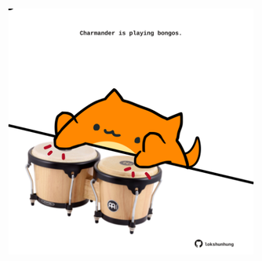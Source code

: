 <!-- built at 25/10/2021, 20:02:31 UTC -->
<p align="center">
  <img width="500" height="500" src="./ReadmeImage.svg">
</p>
